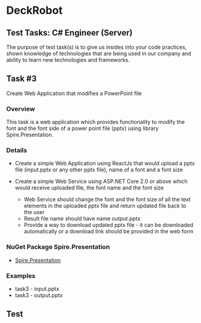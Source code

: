 # DeckRobot

## Test Tasks: C# Engineer (Server)

The purpose of test task(s) is to give us insides into your code practices, shown knowledge of technologies that are being used in our company and ability to learn new technologies and frameworks.

## Task #3 

Create Web Application that modifies a PowerPoint file 

### Overview 

This task is a web application which provides functionality to modify the font and the font side of a power point file (pptx) using library Spire.Presentation.

### Details

- Create a simple Web Application using ReactJs that would upload a pptx file (input.pptx or any other pptx file), name of a font and a font size

- Create a simple Web Service using ASP.NET Core 2.0 or above which would receive uploaded file, the font name and the font size

    - Web Service should change the font and the font size of all the text elements in the uploaded pptx file and return updated file
back to the user
    - Result file name should have name output.pptx
    - Provide a way to download updated pptx file - it can be downloaded automatically or a download link should be provided in the
web form

### NuGet Package Spire.Presentation


- [Spire.Presentation](https://www.nuget.org/packages/Spire.Presentation/)

### Examples

- task3 - input.pptx
- task3 - output.pptx

## Test